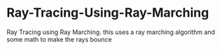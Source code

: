 # Ray-Tracing-Using-Ray-Marching
Ray Tracing using Ray Marching. this uses a ray marching algorithm and some math to make the rays bounce
